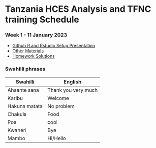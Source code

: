 # Tanzania HCES Analysis and TFNC training Schedule

### Week 1 - 11 January 2023
- [Github,R and Rstudio Setup Presentation](https://dzvoti.github.io/TFNC-Training/Week-1/Materials/presentation/TFNC-Week1.html)
- [Other Materials](Week-1/Materials/)
- [Homework Solutions](Week-1/Solutions/)

### Swahilli phrases
| Swahilli | English |
|---- | ---- |
| Ahsante sana |Thank you very much |
| Karibu | Welcome |
| Hakuna matata | No problem |
| Chakula | Food |
| Poa |cool |
| Kwaheri | Bye |
| Mambo  | Hi/Hello |
